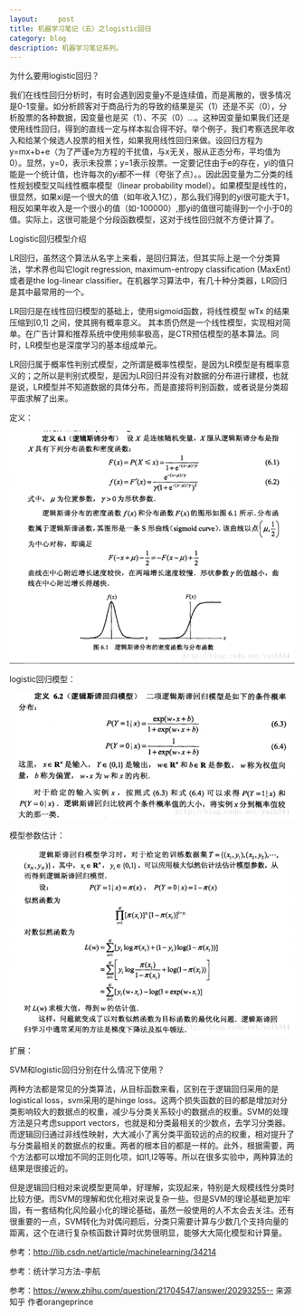 ```yaml
---
layout:     post
title: 机器学习笔记（五）之logistic回归
category: blog
description: 机器学习笔记系列。
---
```





为什么要用logistic回归？




我们在线性回归分析时，有时会遇到因变量y不是连续值，而是离散的，很多情况是0-1变量。如分析顾客对于商品行为的导致的结果是买（1）还是不买（0），分析股票的各种数据，因变量也是买（1）、不买（0）…。这种因变量如果我们还是使用线性回归，得到的直线一定与样本拟合得不好。举个例子，我们考察选民年收入和给某个候选人投票的相关性，如果我用线性回归来做。设回归方程为y=mx+b+e（为了严谨e为方程的干扰值，与x无关，服从正态分布，平均值为0）。显然，y=0，表示未投票；y=1表示投票。一定要记住由于e的存在，yi的值只能是一个统计值，也许每次的yi都不一样（夸张了点）。。因此因变量为二分类的线性规划模型又叫线性概率模型（linear probability model）。如果模型是线性的，很显然，如果xi是一个很大的值（如年收入1亿），那么我们得到的yi很可能大于1，相反如果年收入是一个很小的值（如-100000）,那yi的值很可能得到一个小于0的值。实际上，这很可能是个分段函数模型，这对于线性回归就不方便计算了。



Logistic回归模型介绍





LR回归，虽然这个算法从名字上来看，是回归算法，但其实际上是一个分类算法，学术界也叫它logit regression, maximum-entropy classification (MaxEnt)或者是the log-linear classifier。在机器学习算法中，有几十种分类器，LR回归是其中最常用的一个。

LR回归是在线性回归模型的基础上，使用sigmoid函数，将线性模型 wTx 的结果压缩到[0,1] 之间，使其拥有概率意义。 其本质仍然是一个线性模型，实现相对简单。在广告计算和推荐系统中使用频率极高，是CTR预估模型的基本算法。同时，LR模型也是深度学习的基本组成单元。

LR回归属于概率性判别式模型，之所谓是概率性模型，是因为LR模型是有概率意义的；之所以是判别式模型，是因为LR回归并没有对数据的分布进行建模，也就是说，LR模型并不知道数据的具体分布，而是直接将判别函数，或者说是分类超平面求解了出来。



定义：


![简陋的草图](https://github.com/Yangtiancoder/Yangtiancoder.github.io/blob/master/images/7.png?raw=true)



logistic回归模型：



![简陋的草图](https://github.com/Yangtiancoder/Yangtiancoder.github.io/blob/master/images/8.png?raw=true)



模型参数估计：



![简陋的草图](https://github.com/Yangtiancoder/Yangtiancoder.github.io/blob/master/images/9.png?raw=true)



扩展：



SVM和logistic回归分别在什么情况下使用？

两种方法都是常见的分类算法，从目标函数来看，区别在于逻辑回归采用的是logistical loss，svm采用的是hinge loss。这两个损失函数的目的都是增加对分类影响较大的数据点的权重，减少与分类关系较小的数据点的权重。SVM的处理方法是只考虑support vectors，也就是和分类最相关的少数点，去学习分类器。而逻辑回归通过非线性映射，大大减小了离分类平面较远的点的权重，相对提升了与分类最相关的数据点的权重。两者的根本目的都是一样的。此外，根据需要，两个方法都可以增加不同的正则化项，如l1,l2等等。所以在很多实验中，两种算法的结果是很接近的。

但是逻辑回归相对来说模型更简单，好理解，实现起来，特别是大规模线性分类时比较方便。而SVM的理解和优化相对来说复杂一些。但是SVM的理论基础更加牢固，有一套结构化风险最小化的理论基础，虽然一般使用的人不太会去关注。还有很重要的一点，SVM转化为对偶问题后，分类只需要计算与少数几个支持向量的距离，这个在进行复杂核函数计算时优势很明显，能够大大简化模型和计算量。




参考：http://lib.csdn.net/article/machinelearning/34214

参考：统计学习方法-李航

参考：https://www.zhihu.com/question/21704547/answer/20293255--  来源知乎 作者orangeprince









